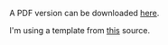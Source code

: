 A PDF version can be downloaded [here](https://github.com/downloads/galonsky/resume/resume.pdf).

I'm using a template from [this](http://www.rpi.edu/dept/arc/training/latex/resumes/) source.